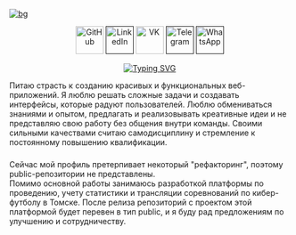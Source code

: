 [![bg](https://github.com/Kir2410/Kir2410/blob/main/img/Baner.jpg)]()

<p align="center">
<a href="https://github.com/Kir2410"><img src="https://github.com/Kir2410/Kir2410/blob/main/img/GitHub.png" 
alt="GitHub" width="50" height="50"/></a>
<a href=""><img src="https://github.com/Kir2410/Kir2410/blob/main/img/Linkedin.png" 
alt="LinkedIn" width="50" height="50"/></a>
<a href="https://vk.com/kir_korshun_off"><img src="https://github.com/Kir2410/Kir2410/blob/main/img/vk.png" 
alt="VK" width="50" height="50"/></a>
<a href=""><img src="https://github.com/Kir2410/Kir2410/blob/main/img/telegram.png" 
alt="Telegram" width="50" height="50"/></a>
<a href=""><img src="https://github.com/Kir2410/Kir2410/blob/main/img/WhatsApp.png" 
alt="WhatsApp" width="50" height="50"/></a>
</p>

<div align="center">
  <a href="https://git.io/typing-svg"><img src="https://readme-typing-svg.demolab.com?font=Fira+Code&pause=1000&color=F7D631&center=true&vCenter=true&random=false&width=435&lines=%D0%9F%D1%80%D0%B8%D0%B2%D0%B5%D1%82!+%D0%9C%D0%B5%D0%BD%D1%8F+%D0%B7%D0%BE%D0%B2%D1%83%D1%82+%D0%9A%D0%BE%D1%80%D1%88%D1%83%D0%BD%D0%BE%D0%B2+%D0%9A%D0%B8%D1%80%D0%B8%D0%BB%D0%BB.;+%D0%AF+-+%D1%84%D1%80%D0%BE%D0%BD%D1%82%D0%B5%D0%BD%D0%B4+%D1%80%D0%B0%D0%B7%D1%80%D0%B0%D0%B1%D0%BE%D1%82%D1%87%D0%B8%D0%BA." alt="Typing SVG" /></a>
</div>

Питаю страсть к созданию красивых и функциональных веб-приложений. 
Я люблю решать сложные задачи и создавать интерфейсы, которые радуют пользователей. 
Люблю обмениваться знаниями и опытом, предлагать и реализовывать креативные идеи и не представляю свою работу без общения внутри команды.
Своими сильными качествами считаю самодисциплину и стремление к постоянному повышению квалификации.

###
Сейчас мой профиль претерпивает некоторый "рефакторинг", поэтому public-репозитории не представлены.<br/>
Помимо основной работы занимаюсь разработкой платформы по проведению, учету статистики и трансляции соревнований по кибер-футболу в Томске. 
После релиза репозиторий с проектом этой платформой будет перевен в тип public, и я буду рад предложениям по улучшению и сотрудничеству.
